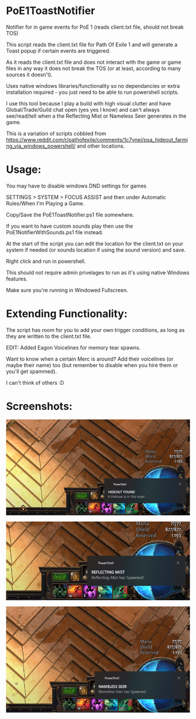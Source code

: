 # PoE1ToastNotifier
Notifier for in game events for PoE 1 (reads client.txt file, should not break TOS)

This script reads the client.txt file for Path Of Exile 1 and will generate a Toast popup if certain events are triggered.

As it reads the client.txt file and does not interact with the game or game files in any way it does not break the TOS (or at least, according to many sources it doesn't).

Uses native windows libraries/functionality so no dependancies or extra installation required - you just need to be able to run powershell scripts.

I use this tool because I play a build with high visual clutter and have Global/Trade/Guild chat open (yes yes I know) and can't always see/read/tell when a the Reflecting Mist or Nameless Seer generates in the game.

This is a variation of scripts cobbled from https://www.reddit.com/r/pathofexile/comments/1c7ynei/psa_hideout_farming_via_windows_powershell/ and other locations.

# Usage: 
You may have to disable windows DND settings for games

SETTINGS > SYSTEM > FOCUS ASSIST and then under Automatic Rules/When I'm Playing a Game.

Copy/Save the PoE1ToastNotifier.ps1 file somewhere.

If you want to have custom sounds play then use the PoE1NotifierWithSounds.ps1 file instead.

At the start of the script you can edit the location for the client.txt on your system if needed (or sounds location if using the sound version) and save.

Right click and run in powershell.

This should not require admin privelages to run as it's using native Windows features.

Make sure you're running in Windowed Fullscreen.

# Extending Functionality:
The script has room for you to add your own trigger conditions, as long as they are written to the client.txt file.  

EDIT: Added Eagon Voicelines for memory tear spawns.


Want to know when a certain Merc is around? Add their voicelines (or maybe their name) too (but remember to disable when you hire them or you'll get spammed).

I can't think of others :D

# Screenshots:

![](https://github.com/annedobalina/PoE1ToastNotifier/blob/main/hideout.png)

![](https://github.com/annedobalina/PoE1ToastNotifier/blob/main/mist.png)

![](https://github.com/annedobalina/PoE1ToastNotifier/blob/main/seer.png)




